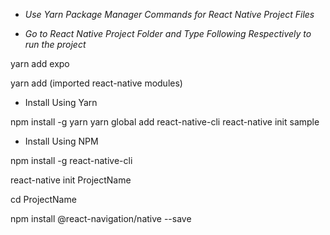 - *Use Yarn Package Manager Commands for React Native Project Files*

- _Go to React Native Project Folder and Type Following Respectively to run the project_

yarn add expo

yarn add (imported react-native modules)



- Install Using Yarn

npm install -g yarn
yarn global add react-native-cli
react-native init sample


- Install Using NPM

npm install -g react-native-cli

react-native init ProjectName

cd ProjectName

npm install @react-navigation/native --save
